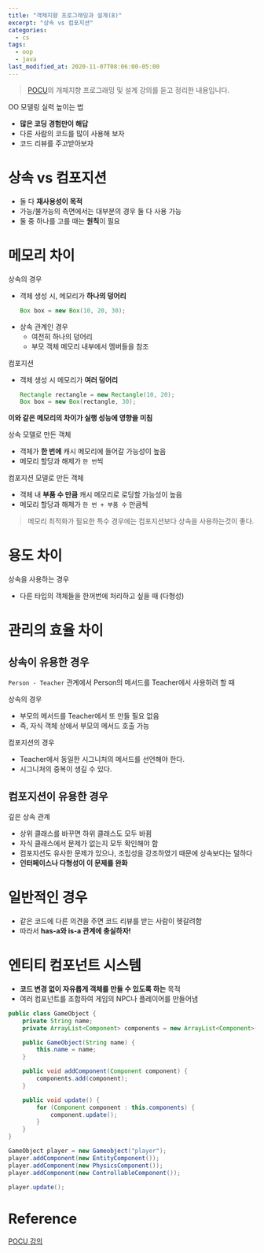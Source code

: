 ```yaml
---
title: "객체지향 프로그래밍과 설계(8)"
excerpt: "상속 vs 컴포지션"
categories:
  - cs
tags:
  - oop
  - java
last_modified_at: 2020-11-07T08:06:00-05:00
---
```

> [POCU](https://pocu.academy/ko/Courses/COMP2500)의 개체지향 프로그래밍 및 설계 강의를 듣고 정리한 내용입니다.

OO 모델링 실력 높이는 법
- **많은 코딩 경험만이 해답**
- 다른 사람의 코드를 많이 사용해 보자
- 코드 리뷰를 주고받아보자

# 상속 vs 컴포지션

- 둘 다 **재사용성이 목적**
- 가능/불가능의 측면에서는 대부분의 경우 둘 다 사용 가능
- 둘 중 하나를 고를 때는 **원칙**이 필요

# 메모리 차이

상속의 경우
- 객체 생성 시, 메모리가 **하나의 덩어리**
  ```java
  Box box = new Box(10, 20, 30);
  ```
- 상속 관계인 경우
  - 여전히 하나의 덩어리
  - 부모 객체 메모리 내부에서 멤버들을 참조

컴포지션
- 객체 생성 시 메모리가 **여러 덩어리**
  ```java
  Rectangle rectangle = new Rectangle(10, 20);
  Box box = new Box(rectangle, 30);
  ```

**이와 같은 메모리의 차이가 실행 성능에 영향을 미침**

상속 모델로 만든 객체
- 객체가 **한 번에** 캐시 메모리에 들어갈 가능성이 높음
- 메모리 할당과 해제가 `한 번`씩

컴포지션 모델로 만든 객체
- 객체 내 **부품 수 만큼** 캐시 메모리로 로딩할 가능성이 높음
- 메모리 할당과 해제가 `한 번 + 부품 수` 만큼씩

> 메모리 최적화가 필요한 특수 경우에는 컴포지션보다 상속을 사용하는것이 좋다.

# 용도 차이

상속을 사용하는 경우
- 다른 타입의 객체들을 한꺼번에 처리하고 싶을 때 (다형성)

# 관리의 효율 차이

## 상속이 유용한 경우

`Person - Teacher` 관계에서 Person의 메서드를 Teacher에서 사용하려 할 때

상속의 경우
- 부모의 메서드를 Teacher에서 또 만들 필요 없음
- 즉, 자식 객체 상에서 부모의 메서드 호출 가능

컴포지션의 경우
- Teacher에서 동일한 시그니처의 메서드를 선언해야 한다.
- 시그니처의 중복이 생길 수 있다.

## 컴포지션이 유용한 경우

깊은 상속 관계
- 상위 클래스를 바꾸면 하위 클래스도 모두 바뀜
- 자식 클래스에서 문제가 없는지 모두 확인해야 함
- 컴포지션도 유사한 문제가 있으나, 조립성을 강조하였기 때문에 상속보다는 덜하다
- **인터페이스나 다형성이 이 문제를 완화**

# 일반적인 경우

- 같은 코드에 다른 의견을 주면 코드 리뷰를 받는 사람이 헷갈려함
- 따라서 **has-a와 is-a 관계에 충실하자!**

# 엔티티 컴포넌트 시스템
- **코드 변경 없이 자유롭게 객체를 만들 수 있도록 하는** 목적
- 여러 컴포넌트를 조합하여 게임의 NPC나 플레이어를 만들어냄

```java
public class GameObject {
    private String name;
    private ArrayList<Component> components = new ArrayList<Component>();

    public GameObject(String name) {
        this.name = name;
    }

    public void addComponent(Component component) {
        components.add(component);
    }

    public void update() {
        for (Component component : this.components) {
            component.update();
        }
    }
}

GameObject player = new Gameobject("player");
player.addComponent(new EntityComponent());
player.addComponent(new PhysicsComponent());
player.addComponent(new ControllableComponent());

player.update();
```


# Reference
[POCU 강의](https://pocu.academy/ko/Courses/COMP2500)

